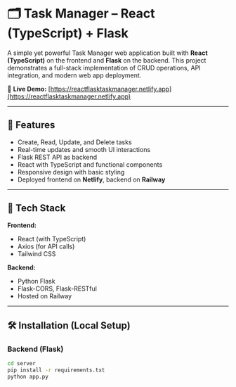 # 🗂️ Task Manager – React (TypeScript) + Flask

A simple yet powerful Task Manager web application built with **React (TypeScript)** on the frontend and **Flask** on the backend. This project demonstrates a full-stack implementation of CRUD operations, API integration, and modern web app deployment.

🔗 **Live Demo:** [https://reactflasktaskmanager.netlify.app](https://reactflasktaskmanager.netlify.app)

---

## 🚀 Features

- Create, Read, Update, and Delete tasks
- Real-time updates and smooth UI interactions
- Flask REST API as backend
- React with TypeScript and functional components
- Responsive design with basic styling
- Deployed frontend on **Netlify**, backend on **Railway**

---

## 🧰 Tech Stack

**Frontend:**
- React (with TypeScript)
- Axios (for API calls)
- Tailwind CSS 

**Backend:**
- Python Flask
- Flask-CORS, Flask-RESTful
- Hosted on Railway

---

## 🛠️ Installation (Local Setup)

### Backend (Flask)
```bash
cd server
pip install -r requirements.txt
python app.py
